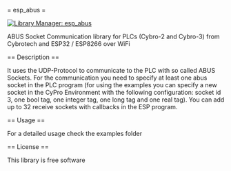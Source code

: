 = esp_abus =

[![Library Manager: esp_abus](https://www.ardu-badge.com/badge/esp_abus.svg)](https://www.ardu-badge.com/esp_abus)

ABUS Socket Communication library for PLCs (Cybro-2 and Cybro-3) from Cybrotech and ESP32 / ESP8266 over WiFi

== Description ==

It uses the UDP-Protocol to communicate to the PLC with so called ABUS Sockets.
For the communication you need to specify at least one abus socket in the PLC program (for using the examples you can specify a new socket in the CyPro Environment with the following configuration: socket id 3, one bool tag, one integer tag, one long tag and one real tag).
You can add up to 32 receive sockets with callbacks in the ESP program.

== Usage ==

For a detailed usage check the examples folder

== License ==

This library is free software